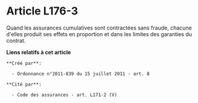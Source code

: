 # Article L176-3

Quand les assurances cumulatives sont contractées sans fraude, chacune d'elles produit ses effets en proportion et dans les
limites des garanties du contrat.

**Liens relatifs à cet article**

	**Créé par**:

	  - Ordonnance n°2011-839 du 15 juillet 2011 - art. 8

	**Cité par**:

	  - Code des assurances - art. L171-2 (V)
